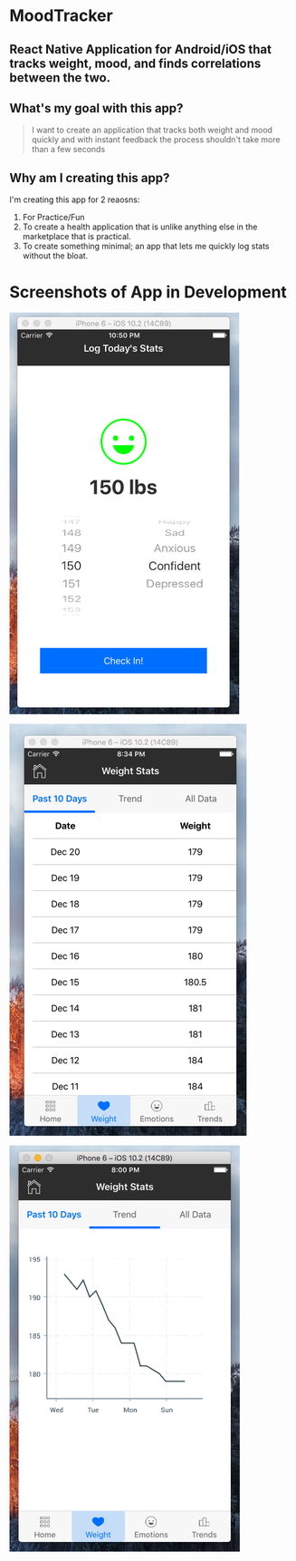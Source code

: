 # MoodTracker
## React Native Application for Android/iOS that tracks weight, mood, and finds correlations between the two.

## __What's my goal with this app?__
> I want to create an application that tracks both weight and mood quickly and with instant feedback
> the process shouldn't take more than a few seconds

## __Why am I creating this app?__
I'm creating this app for 2 reaosns: 
  1. For Practice/Fun
  2. To create a health application that is unlike anything else in the marketplace that is practical.
  3. To create something minimal; an app that lets me quickly log stats without the bloat.
  
# Screenshots of App in Development

![alt text]( https://github.com/saxal28/MoodTracker/blob/master/Pictures_Of_App_ThrougH_Development/Screen%20Shot%202017-03-30%20at%2010.50.43%20PM.png "Screenshot 1")

![alt text]( https://github.com/saxal28/MoodTracker/blob/master/Pictures_Of_App_ThrougH_Development/Screen%20Shot%202017-03-30%20at%208.34.40%20PM.png "Screenshot 2")

![alt text]( https://github.com/saxal28/MoodTracker/blob/master/Pictures_Of_App_ThrougH_Development/Screen%20Shot%202017-03-30%20at%208.00.37%20PM.png "Screenshot 3")
